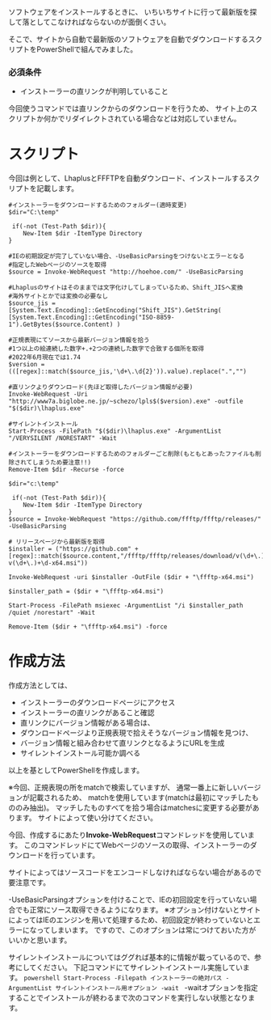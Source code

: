 <!--
title:   PowerShellを使ってソフトウェアの最新版を自動ダウンロード、インストールする
tags:    PowerShell,Windows,ソフトウェア
id:      6975b9b00489bd5e24e7
private: false
-->
ソフトウェアをインストールするときに、
いちいちサイトに行って最新版を探して落としてこなければならないのが面倒くさい。

そこで、サイトから自動で最新版のソフトウェアを自動でダウンロードするスクリプトをPowerShellで組んでみました。

### 必須条件
* インストーラーの直リンクが判明していること

今回使うコマンドでは直リンクからのダウンロードを行うため、
サイト上のスクリプトか何かでリダイレクトされている場合などは対応していません。

# スクリプト

今回は例として、LhaplusとFFFTPを自動ダウンロード、インストールするスクリプトを記載します。

```powershell:lhaplus
#インストーラーをダウンロードするためのフォルダー(適時変更)
$dir="C:\temp"

 if(-not (Test-Path $dir)){
    New-Item $dir -ItemType Directory
}

#IEの初期設定が完了していない場合、-UseBasicParsingをつけないとエラーとなる
#指定したWebページのソースを取得
$source = Invoke-WebRequest "http://hoehoe.com/" -UseBasicParsing

#Lhaplusのサイトはそのままでは文字化けしてしまっているため、Shift_JISへ変換
#海外サイトとかでは変換の必要なし
$source_jis = [System.Text.Encoding]::GetEncoding("Shift_JIS").GetString( [System.Text.Encoding]::GetEncoding("ISO-8859-1").GetBytes($source.Content) )

#正規表現にてソースから最新バージョン情報を拾う
#1つ以上の絵連続した数字+.+2つの連続した数字で合致する個所を取得
#2022年6月現在では1.74
$version = (([regex]::match($source_jis,'\d+\.\d{2}')).value).replace(".","")

#直リンクよりダウンロード(先ほど取得したバージョン情報が必要)
Invoke-WebRequest -Uri "http://www7a.biglobe.ne.jp/~schezo/lpls$($version).exe" -outfile "$($dir)\lhaplus.exe"

#サイレントインストール
Start-Process -FilePath "$($dir)\lhaplus.exe" -ArgumentList "/VERYSILENT /NORESTART" -Wait

#インストーラーをダウンロードするためのフォルダーごと削除(もともとあったファイルも削除されてしまうため要注意!!)
Remove-Item $dir -Recurse -force
```

```powershell:FFFTP
$dir="c:\temp"

 if(-not (Test-Path $dir)){
    New-Item $dir -ItemType Directory
}
$source = Invoke-WebRequest "https://github.com/ffftp/ffftp/releases/" -UseBasicParsing

# リリースページから最新版を取得
$installer = ("https://github.com" + [regex]::match($source.content,"/ffftp/ffftp/releases/download/v(\d+\.)+\d/ffftp-v(\d+\.)+\d-x64.msi"))

Invoke-WebRequest -uri $installer -OutFile ($dir + "\ffftp-x64.msi")

$installer_path = ($dir + "\ffftp-x64.msi")

Start-Process -FilePath msiexec -ArgumentList "/i $installer_path /quiet /norestart" -Wait

Remove-Item ($dir + "\ffftp-x64.msi") -force
```

# 作成方法

作成方法としては、

* インストーラーのダウンロードページにアクセス
* インストーラーの直リンクがあること確認
* 直リンクにバージョン情報がある場合は、
* ダウンロードページより正規表現で拾えそうなバージョン情報を見つけ、
* バージョン情報と組み合わせて直リンクとなるようにURLを生成
* サイレントインストール可能か調べる

以上を基としてPowerShellを作成します。

※今回、正規表現の所をmatchで検索していますが、
通常一番上に新しいバージョンが記載されるため、
matchを使用しています(matchは最初にマッチしたもののみ抽出)。
マッチしたものすべてを拾う場合はmatchesに変更する必要があります。
サイトによって使い分けてください。

今回、作成するにあたり**Invoke-WebRequest**コマンドレッドを使用しています。
このコマンドレッドにてWebページのソースの取得、インストーラーのダウンロードを行っています。

サイトによってはソースコードをエンコードしなければならない場合があるので要注意です。

-UseBasicParsingオプションを付けることで、IEの初回設定を行っていない場合でも正常にソース取得できるようになります。
※オプション付けないとサイトによってはIEのエンジンを用いて処理するため、初回設定が終わっていないとエラーになってしまいます。
ですので、このオプションは常につけておいた方がいいかと思います。

サイレントインストールについてはググれば基本的に情報が載っているので、参考にしてください。
下記コマンドにてサイレントインストール実施しています。
`powershell
Start-Process -Filepath インストーラーの絶対パス -ArgumentList サイレントインストール用オプション -wait
`
-waitオプションを指定することでインストールが終わるまで次のコマンドを実行しない状態となります。